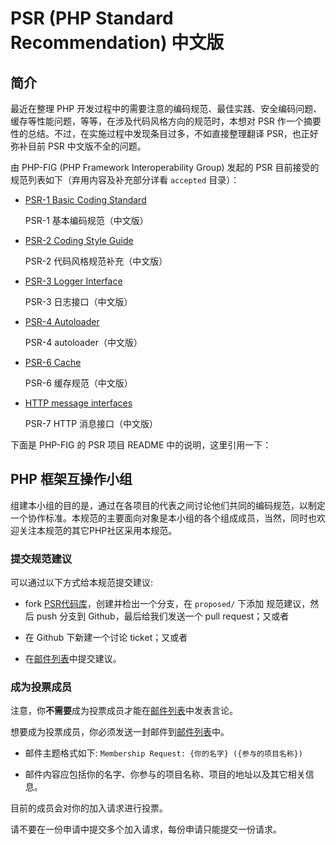 # PSR (PHP Standard Recommendation) 中文版

## 简介

最近在整理 PHP 开发过程中的需要注意的编码规范、最佳实践、安全编码问题、缓存等性能问题，等等，在涉及代码风格方向的规范时，本想对 PSR 作一个摘要性的总结。不过，在实施过程中发现条目过多，不如直接整理翻译 PSR，也正好弥补目前 PSR 中文版不全的问题。

由 PHP-FIG (PHP Framework Interoperability Group) 发起的 PSR 目前接受的规范列表如下（弃用内容及补充部分详看 `accepted` 目录）：

- [PSR-1 Basic Coding Standard](PSR-1-basic-coding-standard.md)

  PSR-1 基本编码规范（中文版）

- [PSR-2 Coding Style Guide](PSR-2-coding-style-guide.md)

  PSR-2 代码风格规范补充（中文版）

- [PSR-3 Logger Interface](PSR-3-logger-interface.md)

  PSR-3 日志接口（中文版）

- [PSR-4 Autoloader](PSR-4-autoloader.md)

  PSR-4 autoloader（中文版）

- [PSR-6 Cache](PSR-6-cache.md)

  PSR-6 缓存规范（中文版）

- [HTTP message interfaces](PSR-7-http-message.md)

  PSR-7 HTTP 消息接口（中文版）

下面是 PHP-FIG 的 PSR 项目 README 中的说明，这里引用一下：

## PHP 框架互操作小组

组建本小组的目的是，通过在各项目的代表之间讨论他们共同的编码规范，以制定一个协作标准。本规范的主要面向对象是本小组的各个组成成员，当然，同时也欢迎关注本规范的其它PHP社区采用本规范。


### 提交规范建议

可以通过以下方式给本规范提交建议:

- fork [PSR代码库][]，创建并检出一个分支，在 `proposed/` 下添加 规范建议，然后 push 分支到 Github，最后给我们发送一个 pull request；又或者

- 在 Github 下新建一个讨论 ticket；又或者

- 在[邮件列表][]中提交建议。

[邮件列表]: http://groups.google.com/group/php-fig/
[PSR代码库]: https://github.com/php-fig/fig-standards

### 成为投票成员

注意，你**不需要**成为投票成员才能在[邮件列表][]中发表言论。

想要成为投票成员，你必须发送一封邮件到[邮件列表][]中。

- 邮件主题格式如下: `Membership Request: {你的名字} ({参与的项目名称})`

- 邮件内容应包括你的名字、你参与的项目名称、项目的地址以及其它相关信息。
  
目前的成员会对你的加入请求进行投票。

请不要在一份申请中提交多个加入请求，每份申请只能提交一份请求。

